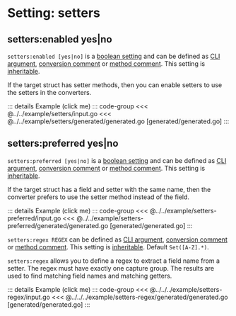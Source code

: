 # Setting: setters

## setters:enabled yes|no

`setters:enabled [yes|no]` is a [boolean setting](./define-settings.md#boolean)
and can be defined as [CLI argument](./define-settings.md#cli),
[conversion comment](./define-settings.md#conversion) or
[method comment](./define-settings.md#method). This setting is
[inheritable](./define-settings.md#inheritance).

If the target struct has setter methods, then you can enable setters to use the
setters in the converters.

::: details Example (click me)
::: code-group
<<< @../../example/setters/input.go
<<< @../../example/setters/generated/generated.go [generated/generated.go]
:::

## setters:preferred yes|no

`setters:preferred [yes|no]` is a
[boolean setting](./define-settings.md#boolean) and can be defined as
[CLI argument](./define-settings.md#cli),
[conversion comment](./define-settings.md#conversion) or
[method comment](./define-settings.md#method). This setting is
[inheritable](./define-settings.md#inheritance).

If the target struct has a field and setter with the same name, then the
converter prefers to use the setter method instead of the field.

::: details Example (click me)
::: code-group
<<< @../../example/setters-preferred/input.go
<<< @../../example/setters-preferred/generated/generated.go [generated/generated.go]
:::

`setters:regex REGEX` can be defined as
[CLI argument](./define-settings.md#cli),
[conversion comment](./define-settings.md#conversion) or
[method comment](./define-settings.md#method). This setting is
[inheritable](./define-settings.md#inheritance). Default `Set([A-Z].*)`.

`setters:regex` allows you to define a regex to extract a field name from a
setter. The regex must have exactly one capture group. The results are used to
find matching field names and matching getters.

::: details Example (click me)
::: code-group
<<< @../../../example/setters-regex/input.go
<<< @../../../example/setters-regex/generated/generated.go [generated/generated.go]
:::
